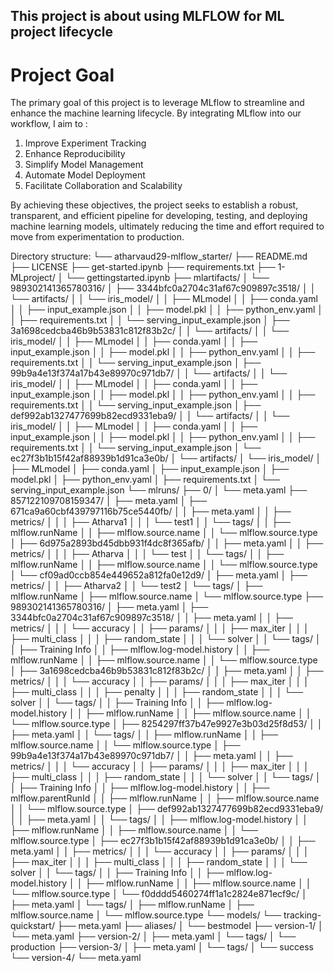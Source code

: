 ## This project is about using MLFLOW for ML project lifecycle

# Project Goal
The primary goal of this project is to leverage MLflow to streamline and enhance the machine learning lifecycle. By integrating MLflow into our workflow, I aim to :
1. Improve Experiment Tracking
2. Enhance Reproducibility
3. Simplify Model Management
4. Automate Model Deployment
5. Facilitate Collaboration and Scalability

By achieving these objectives, the project seeks to establish a robust, transparent, and efficient pipeline for developing, testing, and deploying machine learning models, ultimately reducing the time and effort required to move from experimentation to production.

Directory structure:
└── atharvaud29-mlflow_starter/
    ├── README.md
    ├── LICENSE
    ├── get-started.ipynb
    ├── requirements.txt
    ├── 1-MLproject/
    │   └── gettingstarted.ipynb
    ├── mlartifacts/
    │   └── 989302141365780316/
    │       ├── 3344bfc0a2704c31af67c909897c3518/
    │       │   └── artifacts/
    │       │       └── iris_model/
    │       │           ├── MLmodel
    │       │           ├── conda.yaml
    │       │           ├── input_example.json
    │       │           ├── model.pkl
    │       │           ├── python_env.yaml
    │       │           ├── requirements.txt
    │       │           └── serving_input_example.json
    │       ├── 3a1698cedcba46b9b53831c812f83b2c/
    │       │   └── artifacts/
    │       │       └── iris_model/
    │       │           ├── MLmodel
    │       │           ├── conda.yaml
    │       │           ├── input_example.json
    │       │           ├── model.pkl
    │       │           ├── python_env.yaml
    │       │           ├── requirements.txt
    │       │           └── serving_input_example.json
    │       ├── 99b9a4e13f374a17b43e89970c971db7/
    │       │   └── artifacts/
    │       │       └── iris_model/
    │       │           ├── MLmodel
    │       │           ├── conda.yaml
    │       │           ├── input_example.json
    │       │           ├── model.pkl
    │       │           ├── python_env.yaml
    │       │           ├── requirements.txt
    │       │           └── serving_input_example.json
    │       ├── def992ab1327477699b82ecd9331eba9/
    │       │   └── artifacts/
    │       │       └── iris_model/
    │       │           ├── MLmodel
    │       │           ├── conda.yaml
    │       │           ├── input_example.json
    │       │           ├── model.pkl
    │       │           ├── python_env.yaml
    │       │           ├── requirements.txt
    │       │           └── serving_input_example.json
    │       └── ec27f3b1b15f42af88939b1d91ca3e0b/
    │           └── artifacts/
    │               └── iris_model/
    │                   ├── MLmodel
    │                   ├── conda.yaml
    │                   ├── input_example.json
    │                   ├── model.pkl
    │                   ├── python_env.yaml
    │                   ├── requirements.txt
    │                   └── serving_input_example.json
    └── mlruns/
        ├── 0/
        │   └── meta.yaml
        ├── 857122109708159347/
        │   ├── meta.yaml
        │   ├── 671ca9a60cbf439797116b75ce5440fb/
        │   │   ├── meta.yaml
        │   │   ├── metrics/
        │   │   │   ├── Atharva1
        │   │   │   └── test1
        │   │   └── tags/
        │   │       ├── mlflow.runName
        │   │       ├── mlflow.source.name
        │   │       └── mlflow.source.type
        │   ├── 6d975a2893bd45dbb931f4dc8f365afb/
        │   │   ├── meta.yaml
        │   │   ├── metrics/
        │   │   │   ├── Atharva
        │   │   │   └── test
        │   │   └── tags/
        │   │       ├── mlflow.runName
        │   │       ├── mlflow.source.name
        │   │       └── mlflow.source.type
        │   └── cf09ad0ccb854e449652a812fa0e12d9/
        │       ├── meta.yaml
        │       ├── metrics/
        │       │   ├── Atharva2
        │       │   └── test2
        │       └── tags/
        │           ├── mlflow.runName
        │           ├── mlflow.source.name
        │           └── mlflow.source.type
        ├── 989302141365780316/
        │   ├── meta.yaml
        │   ├── 3344bfc0a2704c31af67c909897c3518/
        │   │   ├── meta.yaml
        │   │   ├── metrics/
        │   │   │   └── accuracy
        │   │   ├── params/
        │   │   │   ├── max_iter
        │   │   │   ├── multi_class
        │   │   │   ├── random_state
        │   │   │   └── solver
        │   │   └── tags/
        │   │       ├── Training Info
        │   │       ├── mlflow.log-model.history
        │   │       ├── mlflow.runName
        │   │       ├── mlflow.source.name
        │   │       └── mlflow.source.type
        │   ├── 3a1698cedcba46b9b53831c812f83b2c/
        │   │   ├── meta.yaml
        │   │   ├── metrics/
        │   │   │   └── accuracy
        │   │   ├── params/
        │   │   │   ├── max_iter
        │   │   │   ├── multi_class
        │   │   │   ├── penalty
        │   │   │   ├── random_state
        │   │   │   └── solver
        │   │   └── tags/
        │   │       ├── Training Info
        │   │       ├── mlflow.log-model.history
        │   │       ├── mlflow.runName
        │   │       ├── mlflow.source.name
        │   │       └── mlflow.source.type
        │   ├── 8254297ff37b47e9927e3b03d25f8d53/
        │   │   ├── meta.yaml
        │   │   └── tags/
        │   │       ├── mlflow.runName
        │   │       ├── mlflow.source.name
        │   │       └── mlflow.source.type
        │   ├── 99b9a4e13f374a17b43e89970c971db7/
        │   │   ├── meta.yaml
        │   │   ├── metrics/
        │   │   │   └── accuracy
        │   │   ├── params/
        │   │   │   ├── max_iter
        │   │   │   ├── multi_class
        │   │   │   ├── random_state
        │   │   │   └── solver
        │   │   └── tags/
        │   │       ├── Training Info
        │   │       ├── mlflow.log-model.history
        │   │       ├── mlflow.parentRunId
        │   │       ├── mlflow.runName
        │   │       ├── mlflow.source.name
        │   │       └── mlflow.source.type
        │   ├── def992ab1327477699b82ecd9331eba9/
        │   │   ├── meta.yaml
        │   │   └── tags/
        │   │       ├── mlflow.log-model.history
        │   │       ├── mlflow.runName
        │   │       ├── mlflow.source.name
        │   │       └── mlflow.source.type
        │   ├── ec27f3b1b15f42af88939b1d91ca3e0b/
        │   │   ├── meta.yaml
        │   │   ├── metrics/
        │   │   │   └── accuracy
        │   │   ├── params/
        │   │   │   ├── max_iter
        │   │   │   ├── multi_class
        │   │   │   ├── random_state
        │   │   │   └── solver
        │   │   └── tags/
        │   │       ├── Training Info
        │   │       ├── mlflow.log-model.history
        │   │       ├── mlflow.runName
        │   │       ├── mlflow.source.name
        │   │       └── mlflow.source.type
        │   └── f0dddd5460274ff1a1c2824e871ecf9c/
        │       ├── meta.yaml
        │       └── tags/
        │           ├── mlflow.runName
        │           ├── mlflow.source.name
        │           └── mlflow.source.type
        └── models/
            └── tracking-quickstart/
                ├── meta.yaml
                ├── aliases/
                │   └── bestmodel
                ├── version-1/
                │   └── meta.yaml
                ├── version-2/
                │   ├── meta.yaml
                │   └── tags/
                │       └── production
                ├── version-3/
                │   ├── meta.yaml
                │   └── tags/
                │       └── success
                └── version-4/
                    └── meta.yaml
